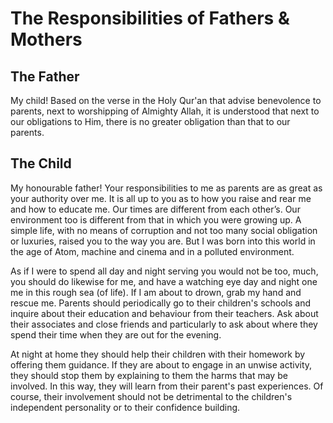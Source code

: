 The Responsibilities of Fathers & Mothers
=========================================

The Father
----------

My child! Based on the verse in the Holy Qur'an that advise benevolence
to parents, next to worshipping of Almighty Allah, it is understood that
next to our obligations to Him, there is no greater obligation than that
to our parents.

The Child
---------

My honourable father! Your responsibilities to me as parents are as
great as your authority over me. It is all up to you as to how you raise
and rear me and how to educate me. Our times are different from each
other’s. Our environment too is different from that in which you were
growing up. A simple life, with no means of corruption and not too many
social obligation or luxuries, raised you to the way you are. But I was
born into this world in the age of Atom, machine and cinema and in a
polluted environment.

As if I were to spend all day and night serving you would not be too,
much, you should do likewise for me, and have a watching eye day and
night one me in this rough sea (of life). If I am about to drown, grab
my hand and rescue me. Parents should periodically go to their
children's schools and inquire about their education and behaviour from
their teachers. Ask about their associates and close friends and
particularly to ask about where they spend their time when they are out
for the evening.

At night at home they should help their children with their homework by
offering them guidance. If they are about to engage in an unwise
activity, they should stop them by explaining to them the harms that may
be involved. In this way, they will learn from their parent's past
experiences. Of course, their involvement should not be detrimental to
the children's independent personality or to their confidence building.


